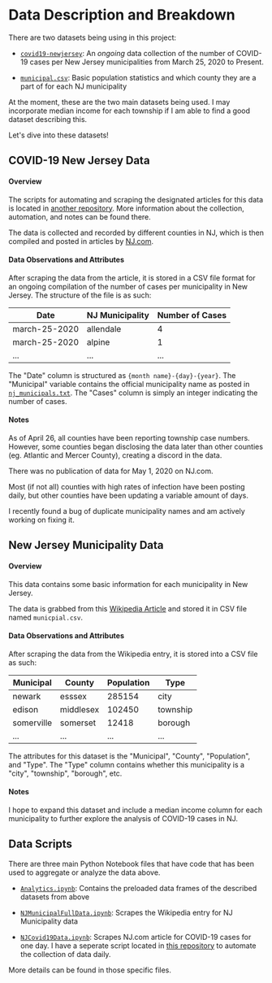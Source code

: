# Data Description and Breakdown

There are two datasets being using in this project:

- [`covid19-newjersey`](https://github.com/saaqebs/covid19-newjersey): An _ongoing_ data collection of the number of COVID-19 cases per New Jersey municipalities from March 25, 2020 to Present.

- [`municipal.csv`](./data/municipal.csv): Basic population statistics and which county they are a part of for each NJ municipality 

At the moment, these are the two main datasets being used. I may incorporate median income for each township if I am able to find a good dataset describing this.

Let's dive into these datasets!

## COVID-19 New Jersey Data

#### Overview

The scripts for automating and scraping the designated articles for this data is located in [another repository](https://github.com/saaqebs/covid19-newjersey). More information about the collection, automation, and notes can be found there. 

The data is collected and recorded by different counties in NJ, which is then compiled and posted in articles by [NJ.com](https://www.nj.com/coronavirus/). 

#### Data Observations and Attributes

After scraping the data from the article, it is stored in a CSV file format for an ongoing compilation of the number of cases per municipality in New Jersey. The structure of the file is as such:

| Date          | NJ Municipality | Number of Cases |
|---------------|-----------------|-----------------|
| march-25-2020 | allendale       | 4               |
| march-25-2020 | alpine          | 1               |
| ...           | ...             | ...             |

The "Date" column is structured as `{month name}-{day}-{year}`. The "Municipal" variable contains the official municipality name as posted in [`nj_municipals.txt`](./data/nj_municipals.txt). The "Cases" column is simply an integer indicating the number of cases.

#### Notes

As of April 26, all counties have been reporting township case numbers. However, some counties began disclosing the data later than other counties (eg. Atlantic and Mercer County), creating a discord in the data. 

There was no publication of data for May 1, 2020 on NJ.com. 

Most (if not all) counties with high rates of infection have been posting daily, but other counties have been updating a variable amount of days.

I recently found a bug of duplicate municipality names and am actively working on fixing it. 


## New Jersey Municipality Data

#### Overview

This data contains some basic information for each municipality in New Jersey. 

The data is grabbed from this [Wikipedia Article](https://en.wikipedia.org/wiki/List_of_municipalities_in_New_Jersey)
and stored it in CSV file named `municpial.csv`. 

#### Data Observations and Attributes

After scraping the data from the Wikipedia entry, it is stored into a CSV file as such:

| Municipal  | County    | Population | Type     |
|------------|-----------|------------|----------|
| newark     | esssex    | 285154     | city     |
| edison     | middlesex | 102450     | township |
| somerville | somerset  | 12418      | borough  |
| ...        | ...       | ...        | ...      |

The attributes for this dataset is the "Municipal", "County", "Population", and "Type". The "Type" column contains whether this municipality is a "city", "township", "borough", etc.

#### Notes

I hope to expand this dataset and include a median income column for each municipality to further explore the analysis of COVID-19 cases in NJ.


## Data Scripts

There are three main Python Notebook files that have code that has been used to aggregate or analyze the data above. 

- [`Analytics.ipynb`](./Analytics.ipynb): Contains the preloaded data frames of the described datasets from above

- [`NJMunicipalFullData.ipynb`](./scripts/NJMunicipalFullData.ipynb): Scrapes the Wikipedia entry for NJ Municipality data

- [`NJCovid19Data.ipynb`](./scripts/NJCovid19Data.ipynb): Scrapes NJ.com article for COVID-19 cases for one day. I have a seperate script located in [this repository](https://github.com/saaqebs/covid19-newjersey) to automate the collection of data daily. 

More details can be found in those specific files.